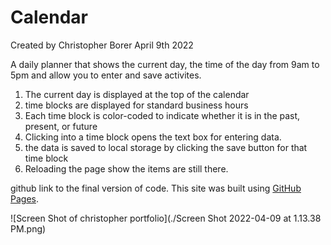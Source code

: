 # Calendar

Created by Christopher Borer
April 9th 2022


A daily planner that shows the current day, the time of the day from 9am to 5pm and allow you to enter and save activites. 

1. The current day is displayed at the top of the calendar
2. time blocks are displayed for standard business hours
3. Each time block is color-coded to indicate whether it is in the past, present, or future
4. Clicking into a time block opens the text box for entering data.
5. the data is saved to local storage by clicking the save button for that time block
6. Reloading the page show the items are still there.


github link to the final version of code.
This site was built using [GitHub Pages](https://github.com/cspower5/Calendar).

![Screen Shot of christopher portfolio](./Screen Shot 2022-04-09 at 1.13.38 PM.png)